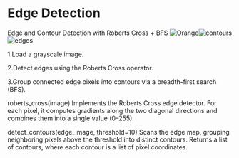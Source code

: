 # Edge Detection
Edge and Contour Detection with Roberts Cross + BFS
![Orange](https://github.com/user-attachments/assets/311bc980-b8fa-4ee9-b482-ebd4a76a658d)![contours](https://github.com/user-attachments/assets/7ed0144b-c9e8-4139-886b-29b8a58e792a)![edges](https://github.com/user-attachments/assets/19973368-c143-4d0f-9fa4-7b68a2c33d10)

1.Load a grayscale image.

2.Detect edges using the Roberts Cross operator.

3.Group connected edge pixels into contours via a breadth-first search (BFS).

roberts_cross(image)
Implements the Roberts Cross edge detector. For each pixel, it computes gradients along the two diagonal directions and combines them into a single value (0–255).

detect_contours(edge_image, threshold=10)
Scans the edge map, grouping neighboring pixels above the threshold into distinct contours. Returns a list of contours, where each contour is a list of pixel coordinates.
